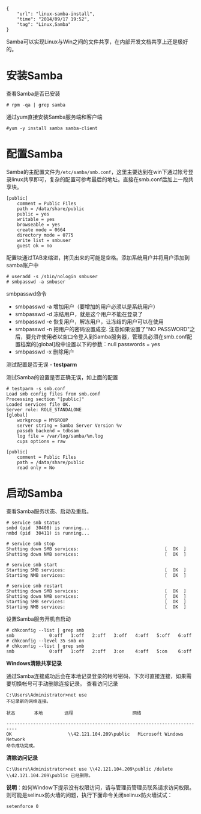 ```
{
    "url": "linux-samba-install",
    "time": "2014/09/17 19:52",
    "tag": "Linux,Samba"
}
```

Samba可以实现Linux与Win之间的文件共享，在内部开发文档共享上还是极好的。

# 安装Samba

查看Samba是否已安装
```
# rpm -qa | grep samba
```
通过yum直接安装Samba服务端和客户端
```
#yum -y install samba samba-client
```

# 配置Samba

Samba的主配置文件为`/etc/samba/smb.conf`，这里主要达到在win下通过帐号登录linux共享即可，复杂的配置可参考最后的地址。直接在smb.conf后加上一段共享块。
```
[public]
    comment = Public Files
    path = /data/share/public
    public = yes
    writable = yes
    browseable = yes
    create mode = 0664
    directory mode = 0775
    write list = smbuser
    guest ok = no
```
配置块通过TAB来缩进，拷贝出来的可能是空格。添加系统用户并将用户添加到samba账户中
```
# useradd -s /sbin/nologin smbuser
# smbpasswd -a smbuser
```
smbpasswd命令

- smbpasswd -a 增加用户（要增加的用户必须以是系统用户）
- smbpasswd -d 冻结用户，就是这个用户不能在登录了
- smbpasswd -e 恢复用户，解冻用户，让冻结的用户可以在使用
- smbpasswd -n 把用户的密码设置成空. 注意如果设置了"NO PASSWORD"之后，要允许使用者以空口令登入到Samba服务器，管理员必须在smb.conf配置档案的[global]段中设置以下的参数：null passwords = yes
- smbpasswd -x 删除用户 

测试配置是否无误 - **testparm**

测试Samba的设置是否正确无误，如上面的配置
```
# testparm -s smb.conf 
Load smb config files from smb.conf
Processing section "[public]"
Loaded services file OK.
Server role: ROLE_STANDALONE
[global]
    workgroup = MYGROUP
    server string = Samba Server Version %v
    passdb backend = tdbsam
    log file = /var/log/samba/%m.log
    cups options = raw
 
[public]
    comment = Public Files
    path = /data/share/public
    read only = No
```
# 启动Samba

查看Samba服务状态、启动及重启。
```
# service smb status
smbd (pid  30408) is running...
nmbd (pid  30411) is running...
 
# service smb stop
Shutting down SMB services:                                [  OK  ]
Shutting down NMB services:                                [  OK  ]
 
# service smb start
Starting SMB services:                                     [  OK  ]
Starting NMB services:                                     [  OK  ]
 
# service smb restart
Shutting down SMB services:                                [  OK  ]
Shutting down NMB services:                                [  OK  ]
Starting SMB services:                                     [  OK  ]
Starting NMB services:                                     [  OK  ]
```
设置Samba服务开机自启动
```
# chkconfig --list | grep smb
smb             0:off   1:off   2:off   3:off   4:off   5:off   6:off
# chkconfig --level 35 smb on
# chkconfig --list | grep smb
smb             0:off   1:off   2:off   3:on    4:off   5:on    6:off
```

**Windows清除共享记录**

通过Samba连接成功后会在本地记录登录的帐号密码，下次可直接连接，如果需要切换帐号可手动删除连接记录。
查看访问记录
```
C:\Users\Administrator>net use
不记录新的网络连接。
 
状态       本地        远程                      网络
 
--------------------------------------------------------------------------
OK                     \\42.121.104.209\public   Microsoft Windows Network
命令成功完成。
```
**清除访问记录**
```
C:\Users\Administrator>net use \\42.121.104.209\public /delete
\\42.121.104.209\public 已经删除。
```

**说明**：如何Window下提示没有权限访问，请与管理员管理员联系请求访问权限。则可能是selinux防火墙的问题，执行下面命令关闭selinux防火墙试试：
```
setenforce 0
```